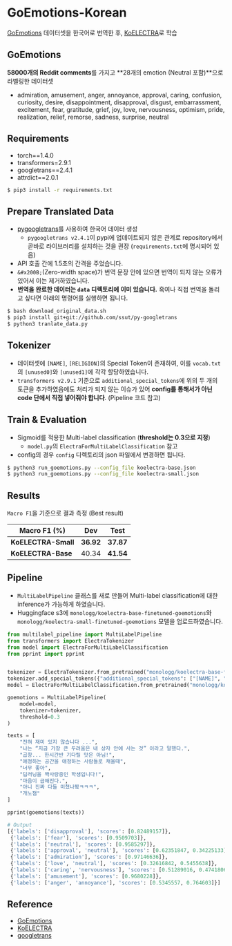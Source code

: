 # GoEmotions-Korean

[GoEmotions](https://github.com/google-research/google-research/tree/master/goemotions) 데이터셋을 한국어로 번역한 후, [KoELECTRA](https://github.com/monologg/KoELECTRA)로 학습

## GoEmotions

**58000개의 Reddit comments**를 가지고 **28개의 emotion (Neutral 포함)**으로 라벨링한 데이터셋

- admiration, amusement, anger, annoyance, approval, caring, confusion, curiosity, desire, disappointment, disapproval, disgust, embarrassment, excitement, fear, gratitude, grief, joy, love, nervousness, optimism, pride, realization, relief, remorse, sadness, surprise, neutral

## Requirements

- torch==1.4.0
- transformers=2.9.1
- googletrans==2.4.1
- attrdict==2.0.1

```bash
$ pip3 install -r requirements.txt
```

## Prepare Translated Data

- [pygoogletrans](https://github.com/ssut/py-googletrans)를 사용하여 한국어 데이터 생성
  - `pygoogletrans v2.4.1`이 pypi에 업데이트되지 않은 관계로 repository에서 곧바로 라이브러리를 설치하는 것을 권장 (`requirements.txt`에 명시되어 있음)
- API 호출 간에 1.5초의 간격을 주었습니다.
- `​​&#x200B;`(Zero-width space)가 번역 문장 안에 있으면 번역이 되지 않는 오류가 있어서 이는 제거하였습니다.
- **번역을 완료한 데이터는 `data` 디렉토리에 이미 있습니다.** 혹여나 직접 번역을 돌리고 싶다면 아래의 명령어를 실행하면 됩니다.

```bash
$ bash download_original_data.sh
$ pip3 install git+git://github.com/ssut/py-googletrans
$ python3 tranlate_data.py
```

## Tokenizer

- 데이터셋에 `[NAME]`, `[RELIGION]`의 Special Token이 존재하여, 이를 `vocab.txt`의 `[unused0]`와 `[unused1]`에 각각 할당하였습니다.
- `transformers v2.9.1` 기준으로 `additional_special_tokens`에 위의 두 개의 토큰을 추가하였음에도 처리가 되지 않는 이슈가 있어 **config를 통해서가 아닌 code 단에서 직접 넣어줘야 합니다**. (Pipeline 코드 참고)

## Train & Evaluation

- Sigmoid를 적용한 Multi-label classification (**threshold는 0.3으로 지정**)
  - `model.py`의 `ElectraForMultiLabelClassification` 참고
- config의 경우 `config` 디렉토리의 json 파일에서 변경하면 됩니다.

```bash
$ python3 run_goemotions.py --config_file koelectra-base.json
$ python3 run_goemotions.py --config_file koelectra-small.json
```

## Results

`Macro F1`을 기준으로 결과 측정 (Best result)

| Macro F1 (%)        |    Dev    |   Test    |
| ------------------- | :-------: | :-------: |
| **KoELECTRA-Small** | **36.92** | **37.87** |
| **KoELECTRA-Base**  |   40.34   | **41.54** |

## Pipeline

- `MultiLabelPipeline` 클래스를 새로 만들어 Multi-label classification에 대한 inference가 가능하게 하였습니다.
- Huggingface s3에 `monologg/koelectra-base-finetuned-goemotions`와 `monologg/koelectra-small-finetuned-goemotions` 모델을 업로드하였습니다.

```python
from multilabel_pipeline import MultiLabelPipeline
from transformers import ElectraTokenizer
from model import ElectraForMultiLabelClassification
from pprint import pprint


tokenizer = ElectraTokenizer.from_pretrained("monologg/koelectra-base-finetuned-goemotions")
tokenizer.add_special_tokens({"additional_special_tokens": ["[NAME]", "[RELIGION]"]})  # BUG: It should be hard-coded on transformers v2.9.1
model = ElectraForMultiLabelClassification.from_pretrained("monologg/koelectra-base-finetuned-goemotions")

goemotions = MultiLabelPipeline(
    model=model,
    tokenizer=tokenizer,
    threshold=0.3
)

texts = [
    "전혀 재미 있지 않습니다 ...",
    "나는 “지금 가장 큰 두려움은 내 상자 안에 사는 것” 이라고 말했다.",
    "곱창... 한시간반 기다릴 맛은 아님!",
    "애정하는 공간을 애정하는 사람들로 채울때",
    "너무 좋아",
    "딥러닝을 짝사랑중인 학생입니다!",
    "마음이 급해진다.",
    "아니 진짜 다들 미쳤나봨ㅋㅋㅋ",
    "개노잼"
]

pprint(goemotions(texts))

# Output
[{'labels': ['disapproval'], 'scores': [0.82489157]},
 {'labels': ['fear'], 'scores': [0.9509703]},
 {'labels': ['neutral'], 'scores': [0.9585297]},
 {'labels': ['approval', 'neutral'], 'scores': [0.62351847, 0.34225133]},
 {'labels': ['admiration'], 'scores': [0.97146636]},
 {'labels': ['love', 'neutral'], 'scores': [0.32616842, 0.5455638]},
 {'labels': ['caring', 'nervousness'], 'scores': [0.51289016, 0.4741806]},
 {'labels': ['amusement'], 'scores': [0.9680228]},
 {'labels': ['anger', 'annoyance'], 'scores': [0.5345557, 0.764603]}]
```

## Reference

- [GoEmotions](https://github.com/google-research/google-research/tree/master/goemotions)
- [KoELECTRA](https://github.com/monologg/KoELECTRA)
- [googletrans](https://github.com/ssut/py-googletrans)
